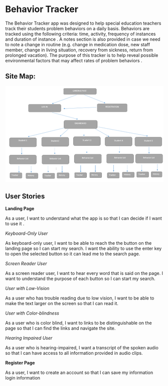 # Behavior Tracker 

The Behavior Tracker app was designed to help special education teachers track their students problem behaviors on a daily basis. Behaviors are tracked using the following criteria: time, activity, frequency of instances and duration of instance . A notes section is also provided in case we need to note a change in routine (e.g. change in medication dose, new staff member, change in living situation, recovery from sickness, return from prolonged vacation). The purpose of this tracker is to help reveal possible environmental factors that may affect rates of problem behaviors .

## Site Map:
![Site Map](/images/designs/sitemap.png)

## User Stories
**Landing Page**

As a user, I want to understand what the app is so that I can decide if I want to use it .

*Keyboard-Only User*

As keyboard-only user, I want to be able to reach the the button on the landing page so I can start my search.
I want the ability to use the enter key to open the selected button so it can lead me to the search page.

*Screen Reader User*

As a screen reader user, I want to hear every word that is said on the page.
I want to understand the purpose of each button so I can start my search.

*User with Low-Vision*

As a user who has trouble reading due to low vision, I want to be able to make the text larger on the screen so that I can read it.

*User with Color-blindness*

As a user who is color blind, I want to links to be distinguishable on the page so that I can find the links and navigate the site.

*Hearing Impaired User*

As a user who is hearing-impaired, I want a transcript of the spoken audio so that I can have access to all information provided in audio clips.

**Register Page**


As a user, I want to create an account so that I can save my information login information

